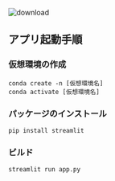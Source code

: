![download](https://github.com/user-attachments/assets/6e368484-a8b1-4965-b7c7-3cdb77fb6a44)

## アプリ起動手順
### 仮想環境の作成
```
conda create -n [仮想環境名]
conda activate [仮想環境名]
```
### パッケージのインストール
```
pip install streamlit
```
### ビルド
```
streamlit run app.py
```
